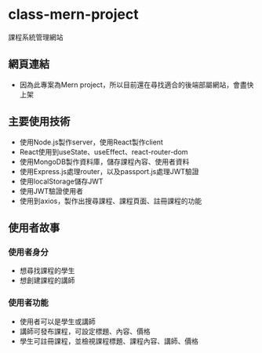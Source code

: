 # class-mern-project

課程系統管理網站

## 網頁連結

- 因為此專案為Mern project，所以目前還在尋找適合的後端部屬網站，會盡快上架

## 主要使用技術

- 使用Node.js製作server，使用React製作client
- React使用到useState、useEffect、react-router-dom 
- 使用MongoDB製作資料庫，儲存課程內容、使用者資料
- 使用Express.js處理router，以及passport.js處理JWT驗證
- 使用localStorage儲存JWT
- 使用JWT驗證使用者
- 使用到axios，製作出搜尋課程、課程頁面、註冊課程的功能


## 使用者故事

### 使用者身分
- 想尋找課程的學生
- 想創建課程的講師

### 使用者功能
- 使用者可以是學生或講師
- 講師可發布課程，可設定標題、內容、價格
- 學生可註冊課程，並檢視課程標題、課程內容、講師、價格
